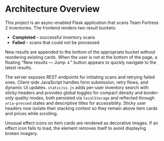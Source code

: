 # Architecture Overview

This project is an async-enabled Flask application that scans Team Fortress 2 inventories.
The frontend renders two result buckets:

- **Completed** – successful inventory scans
- **Failed** – scans that could not be processed

New results are appended to the bottom of the appropriate bucket without reordering
existing cards. When the user is not at the bottom of the page, a floating
"New results — Jump ↓" button appears to quickly navigate to the latest results.

The server exposes REST endpoints for initiating scans and retrying failed ones.
Client-side JavaScript handles form submission, retry flows, and dynamic UI updates.
`static/ui.js` adds per-user inventory search with sticky headers and provides global
toggles for compact density and border-only quality modes, both persisted via
`localStorage` and reflected through `aria-pressed` states and descriptive titles for accessibility.
Sticky user headers now isolate their stacking context so they remain above item cards and prices while scrolling.

Unusual effect icons on item cards are rendered as decorative images. If an effect icon fails to load, the element removes itself to avoid displaying broken imagery.

